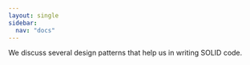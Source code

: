 ```yaml
---
layout: single
sidebar:
  nav: "docs"
---
```


We discuss several design patterns that help us in writing SOLID code.